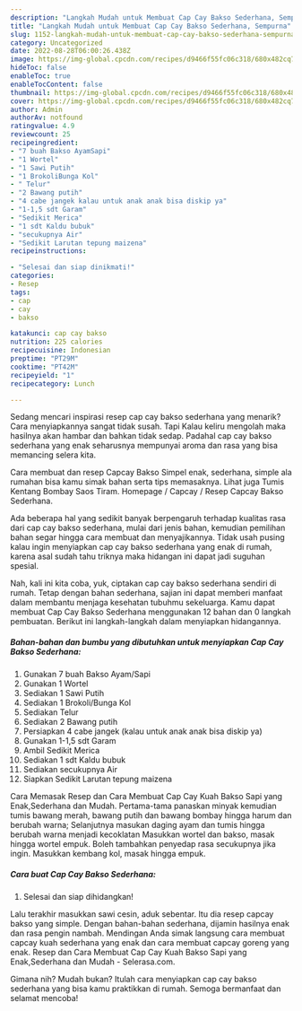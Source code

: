 ```yaml
---
description: "Langkah Mudah untuk Membuat Cap Cay Bakso Sederhana, Sempurna"
title: "Langkah Mudah untuk Membuat Cap Cay Bakso Sederhana, Sempurna"
slug: 1152-langkah-mudah-untuk-membuat-cap-cay-bakso-sederhana-sempurna
category: Uncategorized
date: 2022-08-28T06:00:26.438Z
image: https://img-global.cpcdn.com/recipes/d9466f55fc06c318/680x482cq70/cap-cay-bakso-sederhana-foto-resep-utama.jpg
hideToc: false
enableToc: true
enableTocContent: false
thumbnail: https://img-global.cpcdn.com/recipes/d9466f55fc06c318/680x482cq70/cap-cay-bakso-sederhana-foto-resep-utama.jpg
cover: https://img-global.cpcdn.com/recipes/d9466f55fc06c318/680x482cq70/cap-cay-bakso-sederhana-foto-resep-utama.jpg
author: Admin
authorAv: notfound
ratingvalue: 4.9
reviewcount: 25
recipeingredient:
- "7 buah Bakso AyamSapi"
- "1 Wortel"
- "1 Sawi Putih"
- "1 BrokoliBunga Kol"
- " Telur"
- "2 Bawang putih"
- "4 cabe jangek kalau untuk anak anak bisa diskip ya"
- "1-1,5 sdt Garam"
- "Sedikit Merica"
- "1 sdt Kaldu bubuk"
- "secukupnya Air"
- "Sedikit Larutan tepung maizena"
recipeinstructions:

- "Selesai dan siap dinikmati!"
categories:
- Resep
tags:
- cap
- cay
- bakso

katakunci: cap cay bakso 
nutrition: 225 calories
recipecuisine: Indonesian
preptime: "PT29M"
cooktime: "PT42M"
recipeyield: "1"
recipecategory: Lunch

---
```



Sedang mencari inspirasi resep cap cay bakso sederhana yang menarik? Cara menyiapkannya sangat tidak susah. Tapi Kalau keliru mengolah maka hasilnya akan hambar dan bahkan tidak sedap. Padahal cap cay bakso sederhana yang enak seharusnya mempunyai aroma dan rasa yang bisa memancing selera kita.


Cara membuat dan resep Capcay Bakso Simpel enak, sederhana, simple ala rumahan bisa kamu simak bahan serta tips memasaknya. Lihat juga Tumis Kentang Bombay Saos Tiram. Homepage / Capcay / Resep Capcay Bakso Sederhana.

Ada beberapa hal yang sedikit banyak berpengaruh terhadap kualitas rasa dari cap cay bakso sederhana, mulai dari jenis bahan, kemudian pemilihan bahan segar hingga cara membuat dan menyajikannya. Tidak usah pusing kalau ingin menyiapkan cap cay bakso sederhana yang enak di rumah, karena asal sudah tahu triknya maka hidangan ini dapat jadi suguhan spesial.


Nah, kali ini kita coba, yuk, ciptakan cap cay bakso sederhana sendiri di rumah. Tetap dengan bahan sederhana, sajian ini dapat memberi manfaat dalam membantu menjaga kesehatan tubuhmu sekeluarga. Kamu dapat membuat Cap Cay Bakso Sederhana menggunakan 12 bahan dan 0 langkah pembuatan. Berikut ini langkah-langkah dalam menyiapkan hidangannya.

<!--inarticleads1-->

##### Bahan-bahan dan bumbu yang dibutuhkan untuk menyiapkan Cap Cay Bakso Sederhana:

1. Gunakan 7 buah Bakso Ayam/Sapi
1. Gunakan 1 Wortel
1. Sediakan 1 Sawi Putih
1. Sediakan 1 Brokoli/Bunga Kol
1. Sediakan  Telur
1. Sediakan 2 Bawang putih
1. Persiapkan 4 cabe jangek (kalau untuk anak anak bisa diskip ya)
1. Gunakan 1-1,5 sdt Garam
1. Ambil Sedikit Merica
1. Sediakan 1 sdt Kaldu bubuk
1. Sediakan secukupnya Air
1. Siapkan Sedikit Larutan tepung maizena


Cara Memasak Resep dan Cara Membuat Cap Cay Kuah Bakso Sapi yang Enak,Sederhana dan Mudah. Pertama-tama panaskan minyak kemudian tumis bawang merah, bawang putih dan bawang bombay hingga harum dan berubah warna; Selanjutnya masukan daging ayam dan tumis hingga berubah warna menjadi kecoklatan Masukkan wortel dan bakso, masak hingga wortel empuk. Boleh tambahkan penyedap rasa secukupnya jika ingin. Masukkan kembang kol, masak hingga empuk. 

<!--inarticleads2-->

##### Cara buat Cap Cay Bakso Sederhana:


1. Selesai dan siap dihidangkan!

Lalu terakhir masukkan sawi cesin, aduk sebentar. Itu dia resep capcay bakso yang simple. Dengan bahan-bahan sederhana, dijamin hasilnya enak dan rasa pengin nambah. Mendingan Anda simak langsung cara membuat capcay kuah sederhana yang enak dan cara membuat capcay goreng yang enak. Resep dan Cara Membuat Cap Cay Kuah Bakso Sapi yang Enak,Sederhana dan Mudah - Selerasa.com. 

Gimana nih? Mudah bukan? Itulah cara menyiapkan cap cay bakso sederhana yang bisa kamu praktikkan di rumah. Semoga bermanfaat dan selamat mencoba!

